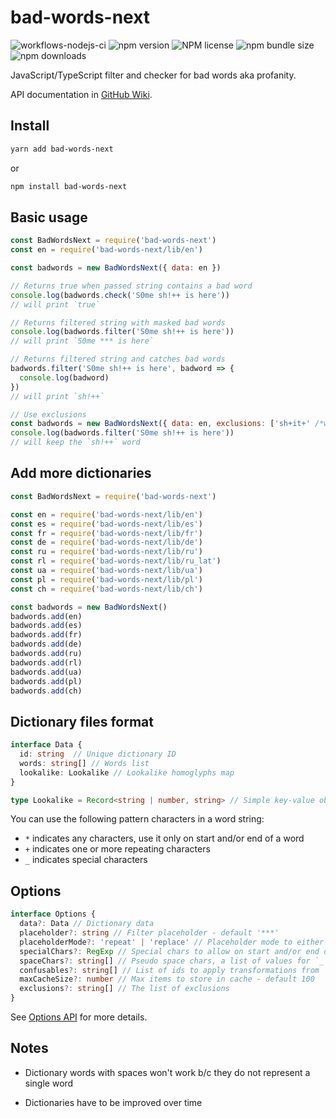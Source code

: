 # bad-words-next

![workflows-nodejs-ci](https://github.com/alexzel/bad-words-next/actions/workflows/node-ci.yml/badge.svg?branch=main)
![npm version](https://img.shields.io/npm/v/bad-words-next)
![NPM license](https://img.shields.io/npm/l/bad-words-next)
![npm bundle size](https://img.shields.io/bundlephobia/minzip/bad-words-next)
![npm downloads](https://img.shields.io/npm/dm/bad-words-next)

JavaScript/TypeScript filter and checker for bad words aka profanity.

API documentation in [GitHub Wiki](https://github.com/alexzel/bad-words-next/wiki/BadWordsNext).

## Install

```sh
yarn add bad-words-next
```

or

```sh
npm install bad-words-next
```

## Basic usage

```js
const BadWordsNext = require('bad-words-next')
const en = require('bad-words-next/lib/en')

const badwords = new BadWordsNext({ data: en })

// Returns true when passed string contains a bad word
console.log(badwords.check('S0me sh!++ is here'))
// will print `true`

// Returns filtered string with masked bad words
console.log(badwords.filter('S0me sh!++ is here'))
// will print `S0me *** is here`

// Returns filtered string and catches bad words
badwords.filter('S0me sh!++ is here', badword => {
  console.log(badword)
})
// will print `sh!++`

// Use exclusions
const badwords = new BadWordsNext({ data: en, exclusions: ['sh+it+' /*works with lookalikes or the actual words*/] })
console.log(badwords.filter('S0me sh!++ is here'))
// will keep the `sh!++` word
```

## Add more dictionaries

```js
const BadWordsNext = require('bad-words-next')

const en = require('bad-words-next/lib/en')
const es = require('bad-words-next/lib/es')
const fr = require('bad-words-next/lib/fr')
const de = require('bad-words-next/lib/de')
const ru = require('bad-words-next/lib/ru')
const rl = require('bad-words-next/lib/ru_lat')
const ua = require('bad-words-next/lib/ua')
const pl = require('bad-words-next/lib/pl')
const ch = require('bad-words-next/lib/ch')

const badwords = new BadWordsNext()
badwords.add(en)
badwords.add(es)
badwords.add(fr)
badwords.add(de)
badwords.add(ru)
badwords.add(rl)
badwords.add(ua)
badwords.add(pl)
badwords.add(ch)
```

## Dictionary files format

```ts
interface Data {
  id: string  // Unique dictionary ID
  words: string[] // Words list
  lookalike: Lookalike // Lookalike homoglyphs map
}

type Lookalike = Record<string | number, string> // Simple key-value object
```

You can use the following pattern characters in a word string:

- `*` indicates any characters, use it only on start and/or end of a word
- `+` indicates one or more repeating characters
- `_` indicates special characters

## Options

```ts
interface Options {
  data?: Data // Dictionary data
  placeholder?: string // Filter placeholder - default '***'
  placeholderMode?: 'repeat' | 'replace' // Placeholder mode to either replace with or repeat the placeholder - default 'replace'
  specialChars?: RegExp // Special chars to allow on start and/or end of a word - default /\d|[!@#$%^&*()[\];:'",.?\-_=+~`|]|a|(?:the)|(?:el)|(?:la)/
  spaceChars?: string[] // Pseudo space chars, a list of values for `_` symbol in a dictionary word string - default ['', '.', '-', ';', '|']
  confusables?: string[] // List of ids to apply transformations from `confusables` npm package - default ['en', 'es', 'de', 'ru_lat']
  maxCacheSize?: number // Max items to store in cache - default 100
  exclusions?: string[] // The list of exclusions
}
```

See [Options API](https://github.com/alexzel/bad-words-next/wiki/Options) for more details.

## Notes

- Dictionary words with spaces won't work b/c they do not represent a single word

- Dictionaries have to be improved over time
